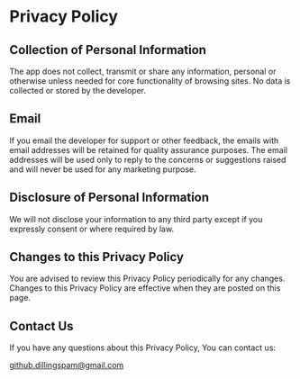 # Privacy Policy

## Collection of Personal Information

The app does not collect, transmit or share any information, personal or otherwise unless needed for core functionality of browsing sites. No data is collected or stored by the developer.

## Email

If you email the developer for support or other feedback, the emails with email addresses will be retained for quality assurance purposes. The email addresses will be used only to reply to the concerns or suggestions raised and will never be used for any marketing purpose.

## Disclosure of Personal Information

We will not disclose your information to any third party except if you expressly consent or where required by law.

## Changes to this Privacy Policy

You are advised to review this Privacy Policy periodically for any changes. Changes to this Privacy Policy are effective when they are posted on this page.

## Contact Us

If you have any questions about this Privacy Policy, You can contact us:


github.dillingspam@gmail.com
